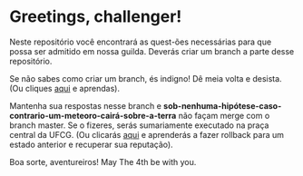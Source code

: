 <h1>Greetings, challenger!</h1>

Neste repositório você encontrará as quest-ões necessárias para que possa ser admitido em nossa guilda. 
Deverás criar um branch a parte desse repositório.

Se não sabes como criar um branch, és indigno! Dê meia volta e desista.
(Ou cliques [aqui](https://git-scm.com/book/pt-br/v1/Ramifica%C3%A7%C3%A3o-Branching-no-Git-O-que-%C3%A9-um-Branch) e aprendas). 

Mantenha sua respostas nesse branch e **sob-nenhuma-hipótese-caso-contrario-um-meteoro-cairá-sobre-a-terra** não façam merge com o branch master. Se o fizeres, serás sumariamente executado na praça central da UFCG.
(Ou clicarás [aqui](https://git-scm.com/blog/2010/03/02/undoing-merges.html) e aprenderás a fazer rollback para um estado anterior e recuperar sua reputação).

Boa sorte, aventureiros!
May The 4th be with you. 
